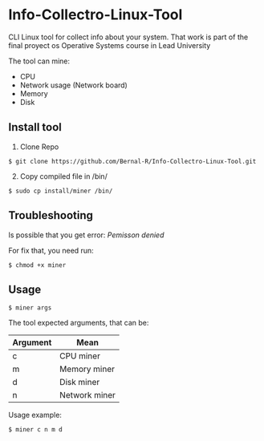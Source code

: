 # Info-Collectro-Linux-Tool
CLI Linux tool for collect info about your system. 
That work is part of the final proyect os Operative Systems course in Lead University

The tool can mine:
* CPU
* Network usage (Network board)
* Memory
* Disk


## Install tool
1. Clone Repo
```
$ git clone https://github.com/Bernal-R/Info-Collectro-Linux-Tool.git
```

2. Copy compiled file in /bin/
```
$ sudo cp install/miner /bin/
```

## Troubleshooting
Is possible that you get error: *Pemisson denied*

For fix that, you need run:

```
$ chmod +x miner
```

## Usage 
```
$ miner args
```
The tool expected arguments, that can be:

Argument | Mean
------------ | -------------
c | CPU miner
m | Memory miner
d | Disk miner
n | Network miner


Usage example:
```
$ miner c n m d
```
